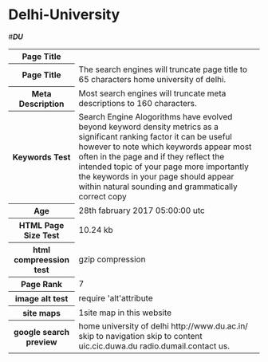 # Delhi-University
<html>
#<b><i>DU</i></b>
<table>
<tr>
<th><b>Page Title</b></th>
</tr>
<tr>
<th>Page Title</th>
<td>The search engines will truncate page title to 65 characters home university of delhi.</td>
</tr>
<tr>
<th>Meta Description</th>
<td>Most search engines will truncate meta descriptions to 160 characters.</td>
</tr>
<tr>
<th>Keywords Test</th>
<td>Search Engine Alogorithms have evolved beyond keyword density metrics as a significant ranking factor it can be useful however to note which keywords appear most often in the page and if they reflect the intended topic of your page more importantly the keywords in your page should appear within natural sounding and grammatically correct copy</td>
</tr>
<tr>
<th>Age</th>
<td>28th fabruary 2017 05:00:00 utc</td>
</tr>
<tr>

<th>HTML Page Size Test</th>
<td>10.24 kb</td>
</tr>
<tr>
<th>html compreession test</th>
<td>gzip compression</td>
</tr>
<tr>

<th>Page Rank</th>
<td>7</td>
</tr>
<tr>
<th>image alt test</th>
<td>require 'alt'attribute</td>
</tr>
<tr>
<th>site maps</th>
<td>1site map in this website</td>
</tr>
<tr>
<th>google search preview</th>
<td>home university of delhi http://www.du.ac.in/  skip to navigation skip to content uic.cic.duwa.du radio.dumail.contact us.</td>
</tr>
</table>
</html>
